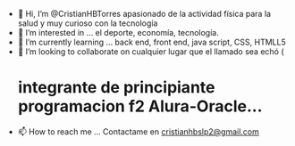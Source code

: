 - 👋 Hi, I’m @CristianHBTorres apasionado de la actividad física para la salud y muy curioso con la tecnología
- 👀 I’m interested in ... el deporte, economía, tecnología.
- 🌱 I’m currently learning ...  back end, front end, java script, CSS, HTMLL5
- 💞️ I’m looking to collaborate on  cualquier lugar que el llamado sea echó (<h1>  integrante de principiante programacion f2 Alura-Oracle...</h1>
- 📫 How to reach me ... Contactame en cristianhbslp2@gmail.com

<!---
CristianHBTorres/CristianHBTorres is a ✨ special ✨ repository because its `README.md` (this file) appears on your GitHub profile.
You can click the Preview link to take a look at your changes.
--->
